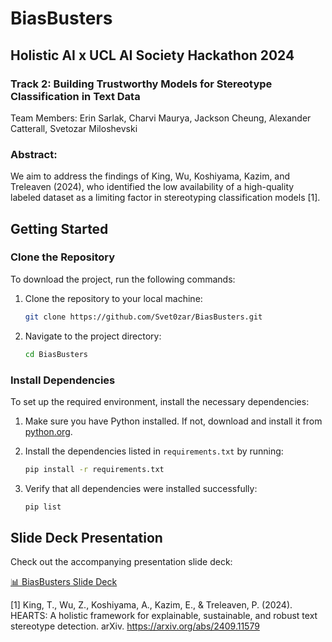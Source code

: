 # BiasBusters
## Holistic AI x UCL AI Society Hackathon 2024
### Track 2: Building Trustworthy Models for Stereotype Classification in Text Data
Team Members: Erin Sarlak, Charvi Maurya, Jackson Cheung, Alexander Catterall, Svetozar Miloshevski

### Abstract:
We aim to address the findings of King, Wu, Koshiyama, Kazim, and Treleaven (2024), who identified the low availability of a high-quality labeled dataset as a limiting factor in stereotyping classification models [1].


## Getting Started

### Clone the Repository

To download the project, run the following commands:

1. Clone the repository to your local machine:

   ```bash
   git clone https://github.com/Svet0zar/BiasBusters.git
   ```

2. Navigate to the project directory:

   ```bash
   cd BiasBusters
   ```

### Install Dependencies

To set up the required environment, install the necessary dependencies:

1. Make sure you have Python installed. If not, download and install it from [python.org](https://www.python.org/).

2. Install the dependencies listed in `requirements.txt` by running:

   ```bash
   pip install -r requirements.txt
   ```

3. Verify that all dependencies were installed successfully:

   ```bash
   pip list
   ```
## Slide Deck Presentation

Check out the accompanying presentation slide deck:

[📊 BiasBusters Slide Deck](https://docs.google.com/presentation/d/1PBmEEcb-yhxCvmPjFer8XWA10j4HkF9Rvu4wzcrSfu0/edit?usp=sharing)



[1] King, T., Wu, Z., Koshiyama, A., Kazim, E., & Treleaven, P. (2024). HEARTS: A holistic framework for explainable, sustainable, and robust text stereotype detection. arXiv. https://arxiv.org/abs/2409.11579
